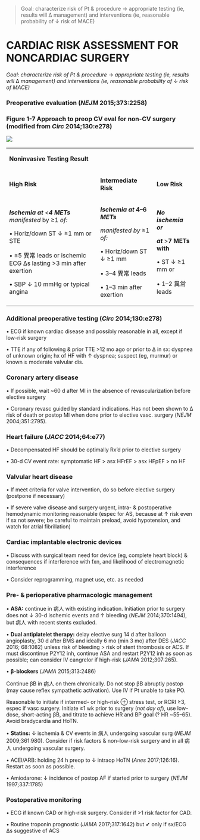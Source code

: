 

> Goal: characterize risk of Pt & procedure → appropriate testing (ie, results will ∆ management) and interventions (ie, reasonable probability of ↓ risk of MACE)


# CARDIAC RISK ASSESSMENT FOR NONCARDIAC SURGERY

_Goal: characterize risk of Pt & procedure_ → _appropriate testing (ie, results will_ ∆ _management) and interventions (ie, reasonable probability of_ ↓ _risk of MACE)_

### Preoperative evaluation (_NEJM_ 2015;373:2258)

### Figure 1-7 Approach to preop CV eval for non-CV surgery (modified from _Circ_ 2014;130:e278)

![](images/00034.jpeg)

<table><colgroup><col> <col> <col></colgroup><tbody><tr><td colspan="3"><p><b>Noninvasive Testing Result</b></p></td></tr><tr><td><p><b>High Risk</b></p></td><td><p><b>Intermediate Risk</b></p></td><td><p><b>Low Risk</b></p></td></tr><tr><td><p><b><i>Ischemia at</i></b> &lt;<b><i>4 METs</i></b> <i>manifested</i> by ≥1 <i>of:</i></p><p><span>•</span> Horiz/down ST ↓ ≥1 mm or STE</p><p><span>•</span> ≥5 異常 leads or ischemic ECG ∆s lasting &gt;3 min after exertion</p><p><span>•</span> SBP ↓ 10 mmHg or typical angina</p></td><td><p><b><i>Ischemia at</i> 4–6 <i>METs</i></b></p><p><i>manifested by</i> ≥1 <i>of:</i></p><p><span>•</span> Horiz/down ST ↓ ≥1 mm</p><p><span>•</span> 3–4 異常 leads</p><p><span>•</span> 1–3 min after exertion</p></td><td><p><b><i>No ischemia or</i></b></p><p><b><i>at</i></b> &gt;<b>7 METs with</b></p><p><span>•</span> ST ↓ ≥1 mm or</p><p><span>•</span> 1–2 異常 leads</p></td></tr></tbody></table>

### Additional preoperative testing (_Circ_ 2014;130:e278)

• ECG if known cardiac disease and possibly reasonable in all, except if low-risk surgery

• TTE if any of following & prior TTE >12 mo ago or prior to ∆ in sx: dyspnea of unknown origin; hx of HF with ↑ dyspnea; suspect (eg, murmur) or known ≥ moderate valvular dis.

### Coronary artery disease

• If possible, wait ~60 d after MI in the absence of revascularization before elective surgery

• Coronary revasc guided by standard indications. Has not been shown to ∆ risk of death or postop MI when done prior to elective vasc. surgery (_NEJM_ 2004;351:2795).

### Heart failure (_JACC_ 2014;64:e77)

• Decompensated HF should be optimally Rx’d prior to elective surgery

• 30-d CV event rate: symptomatic HF > asx HFrEF > asx HFpEF > no HF

### Valvular heart disease

• If meet criteria for valve intervention, do so before elective surgery (postpone if necessary)

• If severe valve disease and surgery urgent, intra- & postoperative hemodynamic monitoring reasonable (espec for AS, because at ↑ risk even if sx not severe; be careful to maintain preload, avoid hypotension, and watch for atrial fibrillation)

### Cardiac implantable electronic devices

• Discuss with surgical team need for device (eg, complete heart block) & consequences if interference with fxn, and likelihood of electromagnetic interference

• Consider reprogramming, magnet use, etc. as needed

### Pre- & perioperative pharmacologic management

• **ASA:** continue in 病人 with existing indication. Initiation prior to surgery does not ↓ 30-d ischemic events and ↑ bleeding (_NEJM_ 2014;370:1494), but 病人 with recent stents excluded.

• **Dual antiplatelet therapy:** delay elective surg 14 d after balloon angioplasty, 30 d after BMS and ideally 6 mo (min 3 mo) after DES (_JACC_ 2016; 68:1082) unless risk of bleeding > risk of stent thrombosis or ACS. If must discontinue P2Y12 inh, continue ASA and restart P2Y12 inh as soon as possible; can consider IV cangrelor if high-risk (_JAMA_ 2012;307:265).

• **β-blockers** (_JAMA_ 2015;313:2486)

Continue βB in 病人 on them chronically. Do not stop βB abruptly postop (may cause reflex sympathetic activation). Use IV if Pt unable to take PO.

Reasonable to initiate if intermed- or high-risk ⊕ stress test, or RCRI ≥3, espec if vasc surgery. Initiate ≥1 wk prior to surgery (_not day of_), use low-dose, short-acting βB, and titrate to achieve HR and BP goal (? HR ~55–65). Avoid bradycardia and HoTN.

• **Statins:** ↓ ischemia & CV events in 病人 undergoing vascular surg (_NEJM_ 2009;361:980). Consider if risk factors & non–low-risk surgery and in all 病人 undergoing vascular surgery.

• ACEI/ARB: holding 24 h preop to ↓ intraop HoTN (_Anes_ 2017;126:16). Restart as soon as possible.

• Amiodarone: ↓ incidence of postop AF if started prior to surgery (_NEJM_ 1997;337:1785)

### Postoperative monitoring

• ECG if known CAD or high-risk surgery. Consider if >1 risk factor for CAD.

• Routine troponin prognostic (_JAMA_ 2017;317:1642) but ✔ only if sx/ECG ∆s suggestive of ACS
